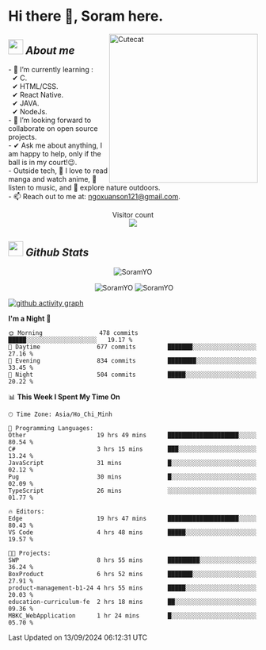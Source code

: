 # Hi there 👋, Soram here. 
 
<img align="right" width=300px alt="Cutecat" src="https://c.tenor.com/K33MDwMai28AAAAC/nyochio-d4dj.gif" />

## <img src="https://c.tenor.com/q8EQYnb8VLcAAAAi/re-zero.gif" width="30px">&nbsp;***About me***
 
\- 🌱 I’m currently learning :
  <br> &nbsp; ✔ C.
  <br> &nbsp; ✔ HTML/CSS.
  <br> &nbsp; ✔ React Native.
  <br> &nbsp; ✔ JAVA.
   <br> &nbsp; ✔ NodeJs.
<br> \- 👯 I’m looking forward to collaborate on open source projects.
<br> \- ✔ Ask me about anything, I am happy to help, only if the ball is in my court!😉.
<br> \- Outside tech,  📖 I love to read manga and watch anime, 🎵 listen to music, and 🌴 explore nature outdoors.
<br> \- 📫 Reach out to me at: ngoxuanson121@gmail.com.

<p align="center"> 
  Visitor count<br>
  <img src="https://profile-counter.glitch.me/SoramYO/count.svg" />
</p>

## <img src="https://c.tenor.com/moaQHad4VcMAAAAi/ram-dance.gif" width="30px">&nbsp;***Github Stats***
<p align="center"> <img src="https://komarev.com/ghpvc/?username=SoramYO" alt="SoramYO" /> </p>

<p align="center">&nbsp;<img align="center" src="https://github-readme-stats.vercel.app/api?username=SoramYO&theme=gotham&show_icons=true" alt="SoramYO" />

<img align="center" src="http://github-readme-streak-stats.herokuapp.com?user=SoramYO&theme=gotham&hide_border=true&date_format=M%20j%5B%2C%20Y%5D" alt="SoramYO" />


[![github activity graph](https://github-readme-activity-graph.vercel.app/graph?username=SoramYO&theme=tokyo-night)](https://github.com/SoramYO/github-readme-activity-graph)


<!--START_SECTION:waka-->
**I'm a Night 🦉** 

```text
🌞 Morning                478 commits         █████░░░░░░░░░░░░░░░░░░░░   19.17 % 
🌆 Daytime                677 commits         ███████░░░░░░░░░░░░░░░░░░   27.16 % 
🌃 Evening                834 commits         ████████░░░░░░░░░░░░░░░░░   33.45 % 
🌙 Night                  504 commits         █████░░░░░░░░░░░░░░░░░░░░   20.22 % 
```


📊 **This Week I Spent My Time On** 

```text
🕑︎ Time Zone: Asia/Ho_Chi_Minh

💬 Programming Languages: 
Other                    19 hrs 49 mins      ████████████████████░░░░░   80.54 % 
C#                       3 hrs 15 mins       ███░░░░░░░░░░░░░░░░░░░░░░   13.24 % 
JavaScript               31 mins             █░░░░░░░░░░░░░░░░░░░░░░░░   02.12 % 
Pug                      30 mins             █░░░░░░░░░░░░░░░░░░░░░░░░   02.09 % 
TypeScript               26 mins             ░░░░░░░░░░░░░░░░░░░░░░░░░   01.77 % 

🔥 Editors: 
Edge                     19 hrs 47 mins      ████████████████████░░░░░   80.43 % 
VS Code                  4 hrs 48 mins       █████░░░░░░░░░░░░░░░░░░░░   19.57 % 

🐱‍💻 Projects: 
SWP                      8 hrs 55 mins       █████████░░░░░░░░░░░░░░░░   36.24 % 
BoxProduct               6 hrs 52 mins       ███████░░░░░░░░░░░░░░░░░░   27.91 % 
product-management-b1-24 4 hrs 55 mins       █████░░░░░░░░░░░░░░░░░░░░   20.03 % 
education-curriculum-fe  2 hrs 18 mins       ██░░░░░░░░░░░░░░░░░░░░░░░   09.36 % 
MBKC_WebApplication      1 hr 24 mins        █░░░░░░░░░░░░░░░░░░░░░░░░   05.70 % 
```


 Last Updated on 13/09/2024 06:12:31 UTC
<!--END_SECTION:waka-->
